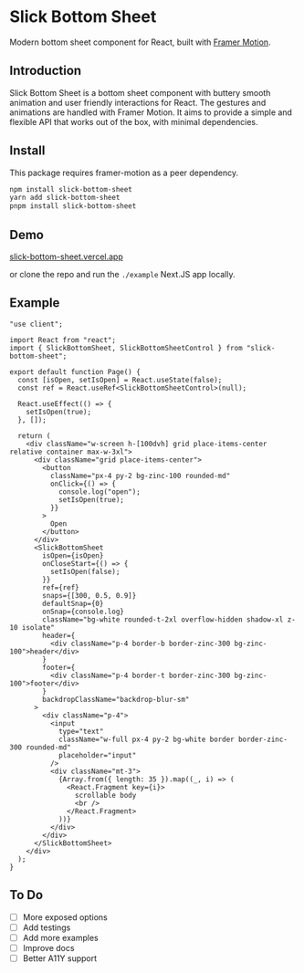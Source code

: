 # Slick Bottom Sheet

Modern bottom sheet component for React, built with [Framer Motion](https://github.com/framer/motion).

## Introduction

Slick Bottom Sheet is a bottom sheet component with buttery smooth animation and user friendly interactions for React. The gestures and animations are handled with Framer Motion. It aims to provide a simple and flexible API that works out of the box, with minimal dependencies.

## Install

This package requires framer-motion as a peer dependency.

```bash
npm install slick-bottom-sheet
yarn add slick-bottom-sheet
pnpm install slick-bottom-sheet
```

## Demo

[slick-bottom-sheet.vercel.app](https://slick-bottom-sheet.vercel.app/)

or clone the repo and run the `./example` Next.JS app locally.

## Example

```tsx
"use client";

import React from "react";
import { SlickBottomSheet, SlickBottomSheetControl } from "slick-bottom-sheet";

export default function Page() {
  const [isOpen, setIsOpen] = React.useState(false);
  const ref = React.useRef<SlickBottomSheetControl>(null);

  React.useEffect(() => {
    setIsOpen(true);
  }, []);

  return (
    <div className="w-screen h-[100dvh] grid place-items-center relative container max-w-3xl">
      <div className="grid place-items-center">
        <button
          className="px-4 py-2 bg-zinc-100 rounded-md"
          onClick={() => {
            console.log("open");
            setIsOpen(true);
          }}
        >
          Open
        </button>
      </div>
      <SlickBottomSheet
        isOpen={isOpen}
        onCloseStart={() => {
          setIsOpen(false);
        }}
        ref={ref}
        snaps={[300, 0.5, 0.9]}
        defaultSnap={0}
        onSnap={console.log}
        className="bg-white rounded-t-2xl overflow-hidden shadow-xl z-10 isolate"
        header={
          <div className="p-4 border-b border-zinc-300 bg-zinc-100">header</div>
        }
        footer={
          <div className="p-4 border-t border-zinc-300 bg-zinc-100">footer</div>
        }
        backdropClassName="backdrop-blur-sm"
      >
        <div className="p-4">
          <input
            type="text"
            className="w-full px-4 py-2 bg-white border border-zinc-300 rounded-md"
            placeholder="input"
          />
          <div className="mt-3">
            {Array.from({ length: 35 }).map((_, i) => (
              <React.Fragment key={i}>
                scrollable body
                <br />
              </React.Fragment>
            ))}
          </div>
        </div>
      </SlickBottomSheet>
    </div>
  );
}
```

## To Do

- [ ] More exposed options
- [ ] Add testings
- [ ] Add more examples
- [ ] Improve docs
- [ ] Better A11Y support
